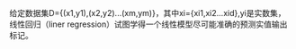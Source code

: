 给定数据集D={\(x1,y1\),\(x2,y2\)...\(xm,ym\)}，其中xi={xi1,xi2...xid},yi是实数集，线性回归（liner regression）试图学得一个线性模型尽可能准确的预测实值输出标记。

